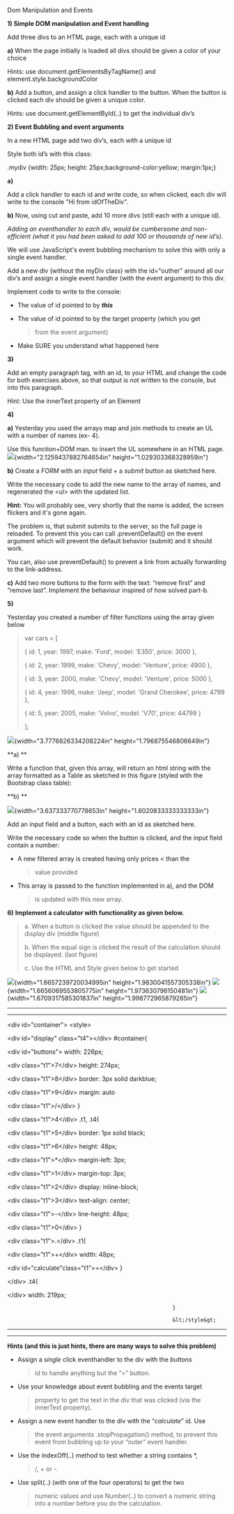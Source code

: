 Dom Manipulation and Events

**1) Simple DOM manipulation and Event handling**

Add three divs to an HTML page, each with a unique id

**a)** When the page initially is loaded all divs should be given a
color of your choice

Hints: use document.getElementsByTagName() and
element.style.backgroundColor

**b)** Add a button, and assign a click handler to the button. When the
button is clicked each div should be given a unique color.

Hints: use document.getElementById(..) to get the individual div’s

**2) Event Bubbling and event arguments**

In a new HTML page add two div’s, each with a unique id

Style both id’s with this class:

.mydiv {width: 25px; height: 25px;background-color:yellow; margin:1px;}

**a)**

Add a click handler to each id and write code, so when clicked, each div
will write to the console "Hi from idOfTheDiv".

**b)** Now, using cut and paste, add 10 more divs (still each with a
unique id).

*Adding an eventhandler to each div, would be cumbersome and
non-efficient (what it you had been asked to add 100 or thousands of new
id’s).*

We will use JavaScript's event bubbling mechanism to solve this with
only a single event handler.

Add a new div (without the myDiv class) with the id="outher" around all
our div’s and assign a single event handler (with the event argument) to
this div.

Implement code to write to the console:

-   The value of id pointed to by ***this***

-   The value of id pointed to by the target property (which you get
    > from the event argument)

-   Make SURE you understand what happened here

**3)**

Add an empty paragraph tag, with an id, to your HTML and change the code
for both exercises above, so that output is not written to the console,
but into this paragraph.

Hint: Use the innerText property of an Element

**4)**

**a)** Yesterday you used the arrays map and join methods to create an
UL with a number of names (ex- 4).

Use this function+DOM man. to insert the UL somewhere in an HTML
page.![](media/image12.png){width="2.1259437882764654in"
height="1.029303368328959in"}

**b)** Create a *FORM* with an *input* field + a *submit* button as
sketched here.

Write the necessary code to add the new name to the array of names, and
regenerated the &lt;ul&gt; with the updated list.

**Hint:** You will probably see, very shortly that the name is added,
the screen flickers and it's gone again.

The problem is, that submit submits to the server, so the full page is
reloaded. To prevent this you can call .preventDefault() on the event
argument which will prevent the default behavior (submit) and it should
work.

You can, also use preventDefault() to prevent a link from actually
forwarding to the link-address.

**c)** Add two more buttons to the form with the text: “remove first”
and “remove last”. Implement the behaviour inspired of how solved
part-b.

**5)**

Yesterday you created a number of filter functions using the array given
below

> var cars = \[
>
> { id: 1, year: 1997, make: 'Ford', model: 'E350', price: 3000 },
>
> { id: 2, year: 1999, make: 'Chevy', model: 'Venture', price: 4900 },
>
> { id: 3, year: 2000, make: 'Chevy', model: 'Venture', price: 5000 },
>
> { id: 4, year: 1996, make: 'Jeep', model: 'Grand Cherokee', price:
> 4799 },
>
> { id: 5, year: 2005, make: 'Volvo', model: 'V70', price: 44799 }
>
> \];

![](media/image11.png){width="3.7776826334208224in"
height="1.796875546806649in"}

**a) **

Write a function that, given this array, will return an html string with
the array formatted as a Table as sketched in this figure (styled with
the Bootstrap class table):

**b) **

![](media/image3.png){width="3.637333770778653in"
height="1.8020833333333333in"}

Add an input field and a button, each with an id as sketched here.

Write the necessary code so when the button is clicked, and the input
field contain a number:

-   A new filtered array is created having only prices &lt; than the
    > value provided

-   This array is passed to the function implemented in a), and the DOM
    > is updated with this new array.

**6)** **Implement a calculator with functionality as given below.**

> a\. When a button is clicked the value should be appended to the display
> div (middle figure)
>
> b\. When the equal sign is clicked the result of the calculation should
> be displayed. (last figure)
>
> c\. Use the HTML and Style given below to get started

  ![](media/image8.png){width="1.6657239720034995in" height="1.9830041557305338in"}   ![](media/image9.png){width="1.6656069553805775in" height="1.973630796150481in"}   ![](media/image10.png){width="1.6709317585301837in" height="1.998772965879265in"}
  ----------------------------------------------------------------------------------- ---------------------------------------------------------------------------------- -----------------------------------------------------------------------------------

  ------------------------------------------------------------------------------------
  &lt;div id="container"&gt;                             &lt;style&gt;
                                                         
  &lt;div id="display" class="t4"&gt;&lt;/div&gt;        \#container{
                                                         
  &lt;div id="buttons"&gt;                               width: 226px;
                                                         
  &lt;div class="t1"&gt;7&lt;/div&gt;                    height: 274px;
                                                         
  &lt;div class="t1"&gt;8&lt;/div&gt;                    border: 3px solid darkblue;
                                                         
  &lt;div class="t1"&gt;9&lt;/div&gt;                    margin: auto
                                                         
  &lt;div class="t1"&gt;/&lt;/div&gt;                    }
                                                         
  &lt;div class="t1"&gt;4&lt;/div&gt;                    .t1, .t4{
                                                         
  &lt;div class="t1"&gt;5&lt;/div&gt;                    border: 1px solid black;
                                                         
  &lt;div class="t1"&gt;6&lt;/div&gt;                    height: 48px;
                                                         
  &lt;div class="t1"&gt;\*&lt;/div&gt;                   margin-left: 3px;
                                                         
  &lt;div class="t1"&gt;1&lt;/div&gt;                    margin-top: 3px;
                                                         
  &lt;div class="t1"&gt;2&lt;/div&gt;                    display: inline-block;
                                                         
  &lt;div class="t1"&gt;3&lt;/div&gt;                    text-align: center;
                                                         
  &lt;div class="t1"&gt;-&lt;/div&gt;                    line-height: 48px;
                                                         
  &lt;div class="t1"&gt;0&lt;/div&gt;                    }
                                                         
  &lt;div class="t1"&gt;.&lt;/div&gt;                    .t1{
                                                         
  &lt;div class="t1"&gt;+&lt;/div&gt;                    width: 48px;
                                                         
  &lt;div id="calculate"class="t1"&gt;=&lt;/div&gt;      }
                                                         
  &lt;/div&gt;                                           .t4{
                                                         
  &lt;/div&gt;                                           width: 219px;
                                                         
                                                         }
                                                         
                                                         &lt;/style&gt;
  --------------------------------------------------- -- -----------------------------
  ------------------------------------------------------------------------------------

**Hints (and this is just hints, there are many ways to solve this
problem)**

-   Assign a *single* click eventhandler to the div with the *buttons*
    > id to handle anything but the “=” button.

-   Use your knowledge about event bubbling and the events target
    > property to get the text in the div that was clicked (via the
    > innerText property).

-   Assign a new event handler to the div with the “*calculate*” id. Use
    > the event arguments .stopPropagation() method, to prevent this
    > event from bubbling up to your “outer” event handler.

-   Use the indexOff(..) method to test whether a string contains \*,
    > /, + or -.

-   Use split(..) (with one of the four operators) to get the two
    > numeric values and use Number(..) to convert a numeric string into
    > a number before you do the calculation.

